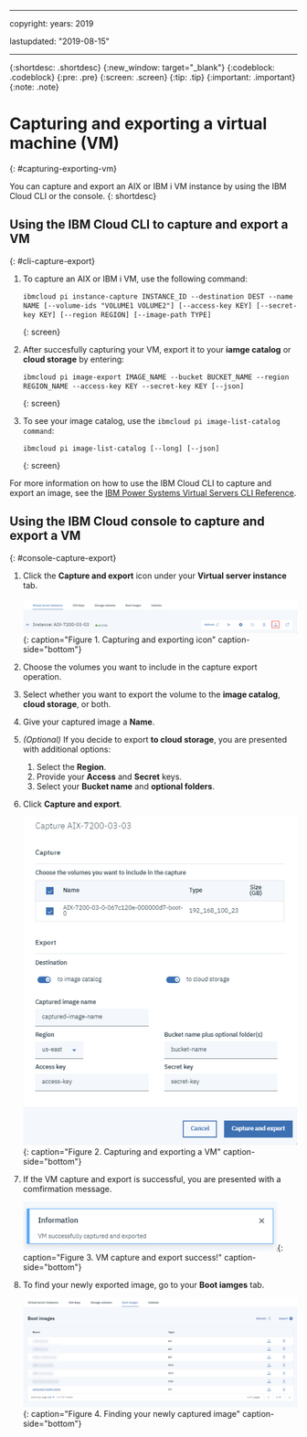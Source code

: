 ﻿---

copyright:
  years: 2019

lastupdated: "2019-08-15"

---

{:shortdesc: .shortdesc}
{:new_window: target="_blank"}
{:codeblock: .codeblock}
{:pre: .pre}
{:screen: .screen}
{:tip: .tip}
{:important: .important}
{:note: .note}

# Capturing and exporting a virtual machine (VM)
{: #capturing-exporting-vm}

You can capture and export an AIX or IBM i VM instance by using the IBM Cloud CLI or the console.
{: shortdesc}

## Using the IBM Cloud CLI to capture and export a VM
{: #cli-capture-export}

1. To capture an AIX or IBM i VM, use the following command:

    ```shell
    ibmcloud pi instance-capture INSTANCE_ID --destination DEST --name NAME [--volume-ids "VOLUME1 VOLUME2"] [--access-key KEY] [--secret-key KEY] [--region REGION] [--image-path TYPE]
    ```
    {: screen}

2. After succesfully capturing your VM, export it to your **iamge catalog** or **cloud storage** by entering:

    ```shell
    ibmcloud pi image-export IMAGE_NAME --bucket BUCKET_NAME --region REGION_NAME --access-key KEY --secret-key KEY [--json]
    ```
    {: screen}

3. To see your image catalog, use the `ibmcloud pi image-list-catalog command`:

    ```shell
    ibmcloud pi image-list-catalog [--long] [--json]
    ```
    {: screen}

For more information on how to use the IBM Cloud CLI to capture and export an image, see the [IBM Power Systems Virtual Servers CLI Reference](/docs/power-iaas-cli-plugin?topic=power-iaas-cli-plugin-power-iaas-cli-reference#power-iaas-cli-before).

## Using the IBM Cloud console to capture and export a VM
{: #console-capture-export}

1. Click the **Capture and export** icon under your **Virtual server instance** tab.

    ![Capturing and exporting icon](./images/console-capture-export.png "Capturing and exporting icon"){: caption="Figure 1. Capturing and exporting icon" caption-side="bottom"}

2. Choose the volumes you want to include in the capture export operation.
3. Select whether you want to export the volume to the **image catalog**, **cloud storage**, or both.
4. Give your captured image a **Name**.
5. _(Optional)_ If you decide to export **to cloud storage**, you are presented with additional options:
   1. Select the **Region**.
   2. Provide your **Access** and **Secret** keys.
   3. Select your **Bucket name** and **optional folders**.

6. Click **Capture and export**.

    ![Capturing and exporting a VM](./images/console-capture-export-fields.png "Capturing and exporting a VM"){: caption="Figure 2. Capturing and exporting a VM" caption-side="bottom"}

7. If the VM capture and export is successful, you are presented with a comfirmation message.

    ![VM capture and export success!](./images/console-capture-export-success.png "VM capture and export success!"){: caption="Figure 3. VM capture and export success!" caption-side="bottom"}

8. To find your newly exported image, go to your **Boot iamges** tab.

    ![Finding your newly captured image](./images/console-capture-export-boot.png "Finding your newly captured image"){: caption="Figure 4. Finding your newly captured image" caption-side="bottom"}
